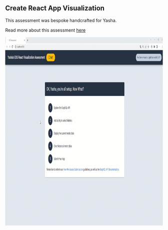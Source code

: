 ## Create React App Visualization

This assessment was bespoke handcrafted for Yasha.

Read more about this assessment [here](https://react.eogresources.com)



<img src="./Project.gif" alt="My Project GIF" width="800" height="600">
